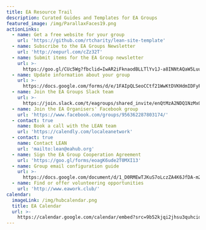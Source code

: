 ```yaml
---
title: EA Resource Trail
description: Curated Guides and Templates for EA Groups
featured_image: /img/ParallaxFaces19.png
actionLinks:
  - name: Get a free website for your group
    url: 'https://github.com/rtcharity/lean-site-template'
  - name: Subscribe to the EA Groups Newsletter
    url: 'http://eepurl.com/cZz32T'
  - name: Submit items for the EA Group newsletter
    url: >-
      https://goo.gl/CUc5Wg?fbclid=IwAR2iFknaodBLLTlYv1J-a8INNtAQaW5LuuOdUlYG3DrEUGLZWf71Yu5sPWc
  - name: Update information about your group
    url: >-
      https://docs.google.com/forms/d/e/1FAIpQLSeoCCtf21WwKtDVKHdmIDFyPZb9BjnWOg-BCjLiY0hMiwVJmw/viewform?usp=sf_link
  - name: Join the EA Groups Slack team
    url: >-
      https://join.slack.com/t/eagroups/shared_invite/enQtMzA2NDQ1NzMxOTA3LThjOGNkZTU3NTc0OTc4NmY5YjFmNjRiZmI2ZGZiNTgyYzc1NjY2N2QwYzFmNmEzNjI3NTRkNDI0ZjcyNGM3Y2I
  - name: Join the EA Organisers' Facebook group
    url: 'https://www.facebook.com/groups/956362287803174/'
  - contact: true
    name: Book a call with the LEAN team
    url: 'https://calendly.com/localeanetwork'
  - contact: true
    name: Contact LEAN
    url: 'mailto:lean@eahub.org'
  - name: Sign the EA Group Cooperation Agreement
    url: 'https://goo.gl/forms/eoagK6ude2T0MXI13'
  - name: Group email configuration guide
    url: >-
      https://docs.google.com/document/d/1_D0RMEwTJKuS7oLczZA4K6JfDA-m2BIyExl2cKoyhAE/edit
  - name: Find or offer volunteering opportunities
    url: 'http://www.eawork.club/'
calendar:
  imageLink: /img/hubcalendar.png
  title: EA Calendar
  url: >-
    https://calendar.google.com/calendar/embed?src=9b52kjqi2jhsu3quhcidrcp0gc@group.calendar.google.com&ctz=Europe/London&fbclid=IwAR0HrKbRLtbt_tMP-pFjTnV0qA5VuFRvUeYwEpAH3tIP8G9lJ2w0cFUeRRU&pli=1
---
```


